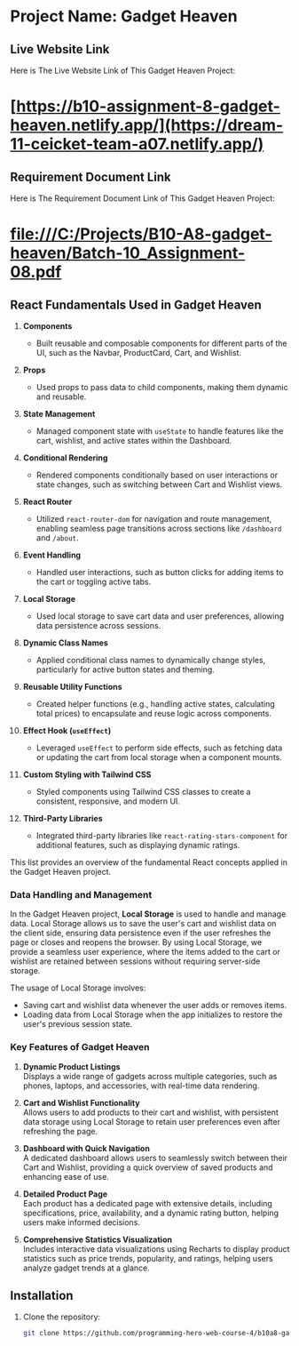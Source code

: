 # Project Name: Gadget Heaven


## Live Website Link
Here is The Live Website Link of This Gadget Heaven Project:
# [https://b10-assignment-8-gadget-heaven.netlify.app/](https://dream-11-ceicket-team-a07.netlify.app/)


## Requirement Document Link
Here is The Requirement Document Link of This Gadget Heaven Project:
# [file:///C:/Projects/B10-A8-gadget-heaven/Batch-10_Assignment-08.pdf](file:///C:/Projects/B10-A8-gadget-heaven/Batch-10_Assignment-08.pdf)


## React Fundamentals Used in Gadget Heaven
1. **Components**  
   - Built reusable and composable components for different parts of the UI, such as the Navbar, ProductCard, Cart, and Wishlist.

2. **Props**  
   - Used props to pass data to child components, making them dynamic and reusable.

3. **State Management**  
   - Managed component state with `useState` to handle features like the cart, wishlist, and active states within the Dashboard.

4. **Conditional Rendering**  
   - Rendered components conditionally based on user interactions or state changes, such as switching between Cart and Wishlist views.

5. **React Router**  
   - Utilized `react-router-dom` for navigation and route management, enabling seamless page transitions across sections like `/dashboard` and `/about`.

6. **Event Handling**  
   - Handled user interactions, such as button clicks for adding items to the cart or toggling active tabs.

7. **Local Storage**  
   - Used local storage to save cart data and user preferences, allowing data persistence across sessions.

8. **Dynamic Class Names**  
   - Applied conditional class names to dynamically change styles, particularly for active button states and theming.

9. **Reusable Utility Functions**  
   - Created helper functions (e.g., handling active states, calculating total prices) to encapsulate and reuse logic across components.

10. **Effect Hook (`useEffect`)**  
    - Leveraged `useEffect` to perform side effects, such as fetching data or updating the cart from local storage when a component mounts.

11. **Custom Styling with Tailwind CSS**  
    - Styled components using Tailwind CSS classes to create a consistent, responsive, and modern UI.

12. **Third-Party Libraries**  
    - Integrated third-party libraries like `react-rating-stars-component` for additional features, such as displaying dynamic ratings.

This list provides an overview of the fundamental React concepts applied in the Gadget Heaven project.


### Data Handling and Management
In the Gadget Heaven project, **Local Storage** is used to handle and manage data. Local Storage allows us to save the user's cart and wishlist data on the client side, ensuring data persistence even if the user refreshes the page or closes and reopens the browser. By using Local Storage, we provide a seamless user experience, where the items added to the cart or wishlist are retained between sessions without requiring server-side storage.

The usage of Local Storage involves:
- Saving cart and wishlist data whenever the user adds or removes items.
- Loading data from Local Storage when the app initializes to restore the user's previous session state.


### Key Features of Gadget Heaven
1. **Dynamic Product Listings**  
   Displays a wide range of gadgets across multiple categories, such as phones, laptops, and accessories, with real-time data rendering.

2. **Cart and Wishlist Functionality**  
   Allows users to add products to their cart and wishlist, with persistent data storage using Local Storage to retain user preferences even after refreshing the page.

3. **Dashboard with Quick Navigation**  
   A dedicated dashboard allows users to seamlessly switch between their Cart and Wishlist, providing a quick overview of saved products and enhancing ease of use.

4. **Detailed Product Page**  
   Each product has a dedicated page with extensive details, including specifications, price, availability, and a dynamic rating button, helping users make informed decisions.

5. **Comprehensive Statistics Visualization**  
   Includes interactive data visualizations using Recharts to display product statistics such as price trends, popularity, and ratings, helping users analyze gadget trends at a glance.


## Installation
1. Clone the repository:
   ```bash
   git clone https://github.com/programming-hero-web-course-4/b10a8-gadget-heaven-SK-Jabed.git